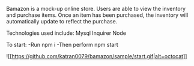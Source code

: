 Bamazon is a mock-up online store. Users are able to view the inventory and purchase items. Once an item has been purchased, the inventory will automatically update to reflect the purchase.

Technologies used include:
Mysql
Inquirer
Node

To start:
-Run npm i
-Then perform npm start

![[https://github.com/katran0079/bamazon/sample/start.gif|alt=octocat]]
